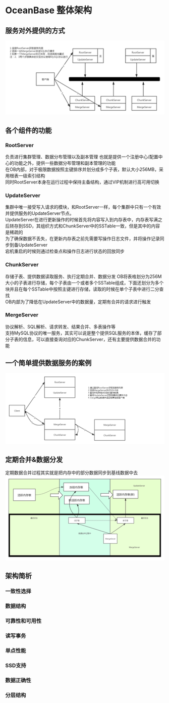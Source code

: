 # OceanBase 整体架构

## 服务对外提供的方式
![整体对外提供服务图](pic/OceanBase-overview.png)

## 各个组件的功能

### RootServer
负责进行集群管理、数据分布管理以及副本管理
也就是提供一个注册中心/配置中心的功能之外，提供一些数据分布管理和副本管理的功能  
在OB内部，对于极限数据按照主键排序并划分成多个子表，默认大小256MB，采用根表一级索引结构   
同时RootServer本身在运行过程中保持主备结构，通过VIP机制进行高可用切换
### UpdateServer
集群中唯一接受写入请求的模块，和RootServer一样，每个集群中只有一个有效并提供服务的UpdateServer节点。  
UpdateServer在进行更新操作的时候首先将内容写入到内存表中，内存表写满之后转存到SSD，其组织方式和ChunkServer中的SSTable一致，但是其中的内容是稀疏的  
为了确保数据不丢失，在更新内存表之前先需要写操作日志文件，并将操作记录同步到备UpdateServer  
宕机重启的时候则通过检查点和操作日志进行状态的回放同步

### ChunkServer
存储子表、提供数据读取服务、执行定期合并、数据分发
OB将表格划分为256M大小的子表进行存储，每个子表由一个或者多个SSTable组成，下面还划分为多个块并且在每个SSTable中按照主键进行存储，读取的时候在单个子表中进行二分查找  
OB内部为了降低在UpdateServer中的数据量，定期有合并的请求进行触发

### MergeServer
协议解析、SQL解析、请求转发、结果合并、多表操作等  
支持MySQL协议的唯一服务，其实可以说是整个提供SQL服务的本体，缓存了部分子表的信息，可以直接查询对应的ChunkServer，还有主要提供数据合并的功能

## 一个简单提供数据服务的案例
![整体对外提供服务图](pic/OceanBase-service.png)


## 定期合并&数据分发
定期数据合并过程其实就是把内存中的部分数据同步到基线数据中去
![数据的合并过程](pic/OceanBase-merge.png)

## 架构简析

### 一致性选择

### 数据结构

### 可靠性和可用性

### 读写事务

### 单点性能

### SSD支持

### 数据正确性

###  分层结构
